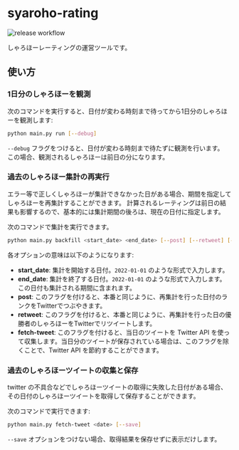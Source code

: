 # syaroho-rating

![release workflow](https://github.com/YuriChayamachi/syaroho-rating/actions/workflows/docker-image.yml/badge.svg)

しゃろほーレーティングの運営ツールです。

## 使い方

### 1日分のしゃろほーを観測

次のコマンドを実行すると、日付が変わる時刻まで待ってから1日分のしゃろほーを観測します:

```bash
python main.py run [--debug]
```

`--debug` フラグをつけると、日付が変わる時刻まで待たずに観測を行います。
この場合、観測されるしゃろほーは前日の分になります。

### 過去のしゃろほー集計の再実行

エラー等で正しくしゃろほーが集計できなかった日がある場合、期間を指定してしゃろほーを再集計することができます。
計算されるレーティングは前日の結果も影響するので、基本的には集計期間の後ろは、現在の日付に指定します。

次のコマンドで集計を実行できます。

```bash
python main.py backfill <start_date> <end_date> [--post] [--retweet] [--fetch-tweet]
```

各オプションの意味は以下のようになります:

- **start_date**: 集計を開始する日付。`2022-01-01` のような形式で入力します。
- **end_date**: 集計を終了する日付。`2022-01-01` のような形式で入力します。この日付も集計される期間に含まれます。
- **post**: このフラグを付けると、本番と同じように、再集計を行った日付のランクをTwitterでつぶやきます。
- **retweet**: このフラグを付けると、本番と同じように、再集計を行った日の優勝者のしゃろほーをTwitterでリツイートします。
- **fetch-tweet**: このフラグを付けると、当日のツイートを Twitter API を使って収集します。当日分のツイートが保存されている場合は、このフラグを除くことで、Twitter API を節約することができます。

### 過去のしゃろほーツイートの収集と保存

twitter の不具合などでしゃろほーツイートの取得に失敗した日付がある場合、その日付のしゃろほーツイートを取得して保存することができます。

次のコマンドで実行できます:

```bash
python main.py fetch-tweet <date> [--save]
```

`--save` オプションをつけない場合、取得結果を保存せずに表示だけします。
